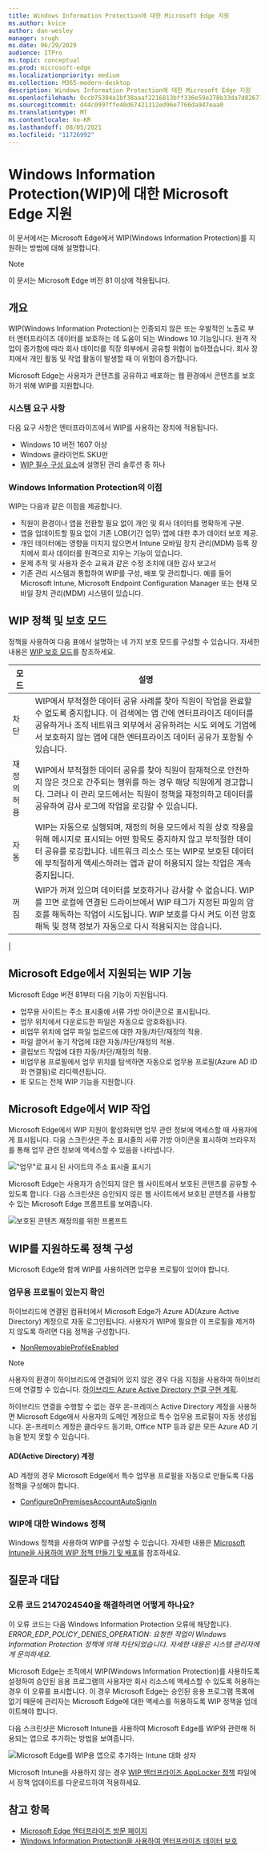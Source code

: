 ```yaml
---
title: Windows Information Protection에 대한 Microsoft Edge 지원
ms.author: kvice
author: dan-wesley
manager: srugh
ms.date: 06/29/2029
audience: ITPro
ms.topic: conceptual
ms.prod: microsoft-edge
ms.localizationpriority: medium
ms.collection: M365-modern-desktop
description: Windows Information Protection에 대한 Microsoft Edge 지원
ms.openlocfilehash: 0ccb75384a1bf38aaaf2216813bff336e59e278b33da7d8267183442f9a31a16
ms.sourcegitcommit: d44c0997ffe40d67421312ed96e7766da947eaa0
ms.translationtype: MT
ms.contentlocale: ko-KR
ms.lasthandoff: 08/05/2021
ms.locfileid: "11726992"
---
```

# <a name="microsoft-edge-support-for-windows-information-protection-wip"></a>Windows Information Protection(WIP)에 대한 Microsoft Edge 지원

이 문서에서는 Microsoft Edge에서 WIP(Windows Information Protection)를 지 원하는 방법에 대해 설명합니다.

> [!NOTE]
> 이 문서는 Microsoft Edge 버전 81 이상에 적용됩니다.

## <a name="overview"></a>개요

WIP(Windows Information Protection)는 인증되지 않은 또는 우발적인 노출로 부터 엔터프라이즈 데이터를 보호하는 데 도움이 되는 Windows 10 기능입니다. 원격 작업이 증가함에 따라 회사 데이터를 직장 외부에서 공유할 위험이 높아졌습니다. 회사 장치에서 개인 활동 및 작업 활동이 발생할 때 이 위험이 증가합니다.

Microsoft Edge는 사용자가 콘텐츠를 공유하고 배포하는 웹 환경에서 콘텐츠를 보호하기 위해 WIP를 지원합니다.

### <a name="system-requirements"></a>시스템 요구 사항

다음 요구 사항은 엔터프라이즈에서 WIP를 사용하는 장치에 적용됩니다.

- Windows 10 버전 1607 이상
- Windows 클라이언트 SKU만
- [WIP 필수 구성 요소](/windows/security/information-protection/windows-information-protection/protect-enterprise-data-using-wip#prerequisites)에 설명된 관리 솔루션 중 하나

### <a name="windows-information-protection-benefits"></a>Windows Information Protection의 이점

WIP는 다음과 같은 이점을 제공합니다.

- 직원이 환경이나 앱을 전환할 필요 없이 개인 및 회사 데이터를 명확하게 구분.
- 앱을 업데이트할 필요 없이 기존 LOB(기간 업무) 앱에 대한 추가 데이터 보호 제공.
- 개인 데이터에는 영향을 미치지 않으면서 Intune 모바일 장치 관리(MDM) 등록 장치에서 회사 데이터를 원격으로 지우는 기능이 있습니다. 
- 문제 추적 및 사용자 준수 교육과 같은 수정 조치에 대한 감사 보고서
- 기존 관리 시스템과 통합하여 WIP를 구성, 배포 및 관리합니다. 예를 들어 Microsoft Intune, Microsoft Endpoint Configuration Manager 또는 현재 모바일 장치 관리(MDM) 시스템이 있습니다.

## <a name="wip-policy-and-protection-modes"></a>WIP 정책 및 보호 모드

정책을 사용하여 다음 표에서 설명하는 네 가지 보호 모드를 구성할 수 있습니다. 자세한 내용은 [WIP 보호 모드](/windows/security/information-protection/windows-information-protection/protect-enterprise-data-using-wip#wip-protection-modes)를 참조하세요.

| 모드 | 설명 |
|------|-------------|
| 차단 | WIP에서 부적절한 데이터 공유 사례를 찾아 직원이 작업을 완료할 수 없도록 중지합니다. 이 검색에는 앱 간에 엔터프라이즈 데이터를 공유하거나 조직 네트워크 외부에서 공유하려는 시도 외에도 기업에서 보호하지 않는 앱에 대한 엔터프라이즈 데이터 공유가 포함될 수 있습니다. |
| 재정의 허용 | WIP에서 부적절한 데이터 공유를 찾아 직원이 잠재적으로 안전하지 않은 것으로 간주되는 행위를 하는 경우 해당 직원에게 경고합니다. 그러나 이 관리 모드에서는 직원이 정책을 재정의하고 데이터를 공유하여 감사 로그에 작업을 로깅할 수 있습니다. |
| 자동 | WIP는 자동으로 실행되며, 재정의 허용 모드에서 직원 상호 작용을 위해 메시지로 표시되는 어떤 항목도 중지하지 않고 부적절한 데이터 공유를 로깅합니다. 네트워크 리소스 또는 WIP로 보호된 데이터에 부적절하게 액세스하려는 앱과 같이 허용되지 않는 작업은 계속 중지됩니다. |
| 꺼짐 | WIP가 꺼져 있으며 데이터를 보호하거나 감사할 수 없습니다. WIP를 끄면 로컬에 연결된 드라이브에서 WIP 태그가 지정된 파일의 암호를 해독하는 작업이 시도됩니다. WIP 보호를 다시 켜도 이전 암호 해독 및 정책 정보가 자동으로 다시 적용되지는 않습니다.
 |

## <a name="wip-features-supported-in-microsoft-edge"></a>Microsoft Edge에서 지원되는 WIP 기능

Microsoft Edge 버전 81부터 다음 기능이 지원됩니다.

- 업무용 사이트는 주소 표시줄에 서류 가방 아이콘으로 표시됩니다.  
- 업무 위치에서 다운로드한 파일은 자동으로 암호화됩니다.
- 비업무 위치에 업무 파일 업로드에 대한 자동/차단/재정의 적용.  
- 파일 끌어서 놓기 작업에 대한 자동/차단/재정의 적용.
- 클립보드 작업에 대한 자동/차단/재정의 적용.
- 비업무용 프로필에서 업무 위치를 탐색하면 자동으로 업무용 프로필(Azure AD ID와 연결됨)로 리디렉션됩니다.
- IE 모드는 전체 WIP 기능을 지원합니다.

## <a name="working-with-wip-in-microsoft-edge"></a>Microsoft Edge에서 WIP 작업

Microsoft Edge에서 WIP 지원이 활성화되면 업무 관련 정보에 액세스할 때 사용자에게 표시됩니다. 다음 스크린샷은 주소 표시줄의 서류 가방 아이콘을 표시하여 브라우저를 통해 업무 관련 정보에 액세스할 수 있음을 나타냅니다.

 !["업무"로 표시 된 사이트의 주소 표시줄 표시기](./media/microsoft-edge-security-windows-information-protection/microsoft-edge-wip-notify.png)

Microsoft Edge는 사용자가 승인되지 않은 웹 사이트에서 보호된 콘텐츠를 공유할 수 있도록 합니다. 다음 스크린샷은 승인되지 않은 웹 사이트에서 보호된 콘텐츠를 사용할 수 있는 Microsoft Edge 프롬프트를 보여줍니다.

 ![보호된 콘텐츠 재정의를 위한 프롬프트](./media/microsoft-edge-security-windows-information-protection/microsoft-edge-wip-override.png)

## <a name="configure-policies-to-support-wip"></a>WIP를 지원하도록 정책 구성

Microsoft Edge와 함께 WIP를 사용하려면 업무용 프로필이 있어야 합니다.

### <a name="ensure-the-presence-of-a-work-profile"></a>업무용 프로필이 있는지 확인

하이브리드에 연결된 컴퓨터에서 Microsoft Edge가 Azure AD(Azure Active Directory) 계정으로 자동 로그인됩니다. 사용자가 WIP에 필요한 이 프로필을 제거하지 않도록 하려면 다음 정책을 구성합니다.

- [NonRemovableProfileEnabled](./microsoft-edge-policies.md#nonremovableprofileenabled)

> [!NOTE]
> 사용자의 환경이 하이브리드에 연결되어 있지 않은 경우 다음 지침을 사용하여 하이브리드에 연결할 수 있습니다. [하이브리드 Azure Active Directory 연결 구현 계획](/azure/active-directory/devices/hybrid-azuread-join-plan).

하이브리드 연결을 수행할 수 없는 경우 온-프레미스 Active Directory 계정을 사용하면 Microsoft Edge에서 사용자의 도메인 계정으로 특수 업무용 프로필이 자동 생성됩니다. 온-프레미스 계정은 클라우드 동기화, Office NTP 등과 같은 모든 Azure AD 기능을 받지 못할 수 있습니다.

#### <a name="active-directory-ad-accounts"></a>AD(Active Directory) 계정

AD 계정의 경우 Microsoft Edge에서 특수 업무용 프로필을 자동으로 만들도록 다음 정책을 구성해야 합니다.

- [ConfigureOnPremisesAccountAutoSignIn](./microsoft-edge-policies.md#configureonpremisesaccountautosignin)

### <a name="windows-policies-for-wip"></a>WIP에 대한 Windows 정책

Windows 정책을 사용하여 WIP를 구성할 수 있습니다. 자세한 내용은 [Microsoft Intune을 사용하여 WIP 정책 만들기 및 배포](/windows/security/information-protection/windows-information-protection/overview-create-wip-policy)를 참조하세요.

## <a name="frequently-asked-questions"></a>질문과 대답

### <a name="how-do-i-resolve-error-code--2147024540"></a>오류 코드 2147024540을 해결하려면 어떻게 하나요?

이 오류 코드는 다음 Windows Information Protection 오류에 해당합니다. *ERROR_EDP_POLICY_DENIES_OPERATION: 요청한 작업이 Windows Information Protection 정책에 의해 차단되었습니다. 자세한 내용은 시스템 관리자에게 문의하세요.*

Microsoft Edge는 조직에서 WIP(Windows Information Protection)를 사용하도록 설정하여 승인된 응용 프로그램의 사용자만 회사 리소스에 액세스할 수 있도록 허용하는 경우 이 오류를 표시합니다. 이 경우 Microsoft Edge는 승인된 응용 프로그램 목록에 없기 때문에 관리자는 Microsoft Edge에 대한 액세스를 허용하도록 WIP 정책을 업데이트해야 합니다.

다음 스크린샷은 Microsoft Intune을 사용하여 Microsoft Edge를 WIP와 관련해 허용되는 앱으로 추가하는 방법을 보여줍니다.

 ![Microsoft Edge를 WIP용 앱으로 추가하는 Intune 대화 상자](./media/microsoft-edge-security-windows-information-protection/microsoft-edge-wip-exemption.png)

Microsoft Intune을 사용하지 않는 경우 [WIP 엔터프라이즈 AppLocker 정책](https://download.microsoft.com/download/8/9/9/8995d820-065c-4ab1-aa2a-9d6dc0cd7ffa/MsEdge%20-%20WIP%20Enterprise%20AppLocker%20Policy%20Files.zip) 파일에서 정책 업데이트를 다운로드하여 적용하세요.

## <a name="see-also"></a>참고 항목

- [Microsoft Edge 엔터프라이즈 방문 페이지](https://aka.ms/EdgeEnterprise) 
- [Windows Information Protection을 사용하여 엔터프라이즈 데이터 보호](/windows/security/information-protection/windows-information-protection/protect-enterprise-data-using-wip)